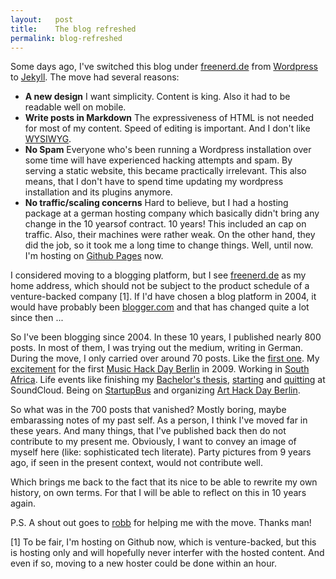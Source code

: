 ```yaml
---
layout:   post
title:    The blog refreshed
permalink: blog-refreshed
---
```


Some days ago, I've switched this blog under [freenerd.de](http://freenerd.de) from [Wordpress](http://wordpress.org) to [Jekyll](http://jekyllrb.com/). The move had several reasons:

- **A new design** I want simplicity. Content is king. Also it had to be readable well on mobile.
- **Write posts in Markdown** The expressiveness of HTML is not needed for most of my content. Speed of editing is important. And I don't like [WYSIWYG](https://en.wikipedia.org/wiki/WYSIWYG).
- **No Spam** Everyone who's been running a Wordpress installation over some time will have experienced hacking attempts and spam. By serving a static website, this became practically irrelevant. This also means, that I don't have to spend time updating my wordpress installation and its plugins anymore.
- **No traffic/scaling concerns** Hard to believe, but I had a hosting package at a german hosting company which basically didn't bring any change in the 10 yearsof contract. 10 years! This included an cap on traffic. Also, their machines were rather weak. On the other hand, they did the job, so it took me a long time to change things. Well, until now. I'm hosting on [Github Pages](http://pages.github.com/) now.

I considered moving to a blogging platform, but I see [freenerd.de](http://freenerd.de) as my home address, which should not be subject to the product schedule of a venture-backed company [1]. If I'd have chosen a blog platform in 2004, it would have probably been [blogger.com](https://en.wikipedia.org/wiki/Blogger.com) and that has changed quite a lot since then ...

So I've been blogging since 2004. In these 10 years, I published nearly 800 posts. In most of them, I was trying out the medium, writing in German. During the move, I only carried over around 70 posts. Like the [first one](/first-post). My [excitement](/music-hack-day-berlin-recap) for the first [Music Hack Day Berlin](/music-hackday-berlin-announcement) in 2009. Working in [South](/first-workday-in-south-africa) [Africa](/second-and-third-workday-in-south-africa). Life events like finishing my [Bachelor's thesis](/my-bachelors-thesis-on-agile-software-development), [starting](/i-work-at-soundcloud) and [quitting](/goodbye-soundcloud) at SoundCloud. Being on [StartupBus](/me-startupbus-nyc-2012) and organizing [Art Hack Day Berlin](bringing-art-hack-day-to-berlin).

So what was in the 700 posts that vanished? Mostly boring, maybe embarassing notes of my past self. As a person, I think I've moved far in these years. And many things, that I've published back then do not contribute to my present me. Obviously, I want to convey an image of myself here (like: sophisticated tech literate). Party pictures from 9 years ago, if seen in the present context, would not contribute well.

Which brings me back to the fact that its nice to be able to rewrite my own history, on own terms. For that I will be able to reflect on this in 10 years again.

P.S. A shout out goes to [robb](http://robb.is) for helping me with the move. Thanks man!

[1] To be fair, I'm hosting on Github now, which is venture-backed, but this is hosting only and will hopefully never interfer with the hosted content. And even if so, moving to a new hoster could be done within an hour.